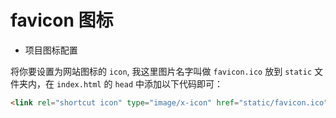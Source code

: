 # favicon 图标

- 项目图标配置

将你要设置为网站图标的 `icon`,  我这里图片名字叫做 `favicon.ico` 放到 `static` 文件夹内，在 `index.html` 的 `head` 中添加以下代码即可：

```html
<link rel="shortcut icon" type="image/x-icon" href="static/favicon.ico">
```